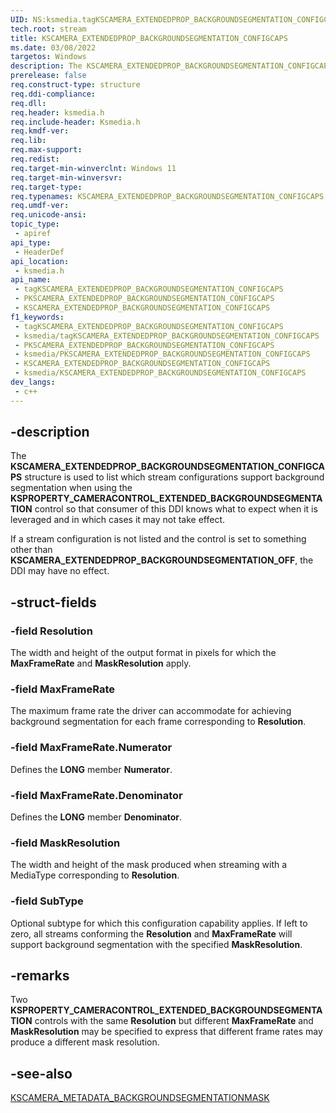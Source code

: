 ```yaml
---
UID: NS:ksmedia.tagKSCAMERA_EXTENDEDPROP_BACKGROUNDSEGMENTATION_CONFIGCAPS
tech.root: stream
title: KSCAMERA_EXTENDEDPROP_BACKGROUNDSEGMENTATION_CONFIGCAPS
ms.date: 03/08/2022
targetos: Windows
description: The KSCAMERA_EXTENDEDPROP_BACKGROUNDSEGMENTATION_CONFIGCAPS structure is used to list which stream configurations support background segmentation.
prerelease: false
req.construct-type: structure
req.ddi-compliance: 
req.dll: 
req.header: ksmedia.h
req.include-header: Ksmedia.h
req.kmdf-ver: 
req.lib: 
req.max-support: 
req.redist: 
req.target-min-winverclnt: Windows 11
req.target-min-winversvr: 
req.target-type: 
req.typenames: KSCAMERA_EXTENDEDPROP_BACKGROUNDSEGMENTATION_CONFIGCAPS, *PKSCAMERA_EXTENDEDPROP_BACKGROUNDSEGMENTATION_CONFIGCAPS
req.umdf-ver: 
req.unicode-ansi: 
topic_type:
 - apiref
api_type:
 - HeaderDef
api_location:
 - ksmedia.h
api_name:
 - tagKSCAMERA_EXTENDEDPROP_BACKGROUNDSEGMENTATION_CONFIGCAPS
 - PKSCAMERA_EXTENDEDPROP_BACKGROUNDSEGMENTATION_CONFIGCAPS
 - KSCAMERA_EXTENDEDPROP_BACKGROUNDSEGMENTATION_CONFIGCAPS
f1_keywords:
 - tagKSCAMERA_EXTENDEDPROP_BACKGROUNDSEGMENTATION_CONFIGCAPS
 - ksmedia/tagKSCAMERA_EXTENDEDPROP_BACKGROUNDSEGMENTATION_CONFIGCAPS
 - PKSCAMERA_EXTENDEDPROP_BACKGROUNDSEGMENTATION_CONFIGCAPS
 - ksmedia/PKSCAMERA_EXTENDEDPROP_BACKGROUNDSEGMENTATION_CONFIGCAPS
 - KSCAMERA_EXTENDEDPROP_BACKGROUNDSEGMENTATION_CONFIGCAPS
 - ksmedia/KSCAMERA_EXTENDEDPROP_BACKGROUNDSEGMENTATION_CONFIGCAPS
dev_langs:
 - c++
---
```


## -description

The **KSCAMERA_EXTENDEDPROP_BACKGROUNDSEGMENTATION_CONFIGCAPS** structure is used to list which stream configurations support background segmentation when using the **KSPROPERTY_CAMERACONTROL_EXTENDED_BACKGROUNDSEGMENTATION** control so that consumer of this DDI knows what to expect when it is leveraged and in which cases it may not take effect.

If a stream configuration is not listed and the control is set to something other than **KSCAMERA_EXTENDEDPROP_BACKGROUNDSEGMENTATION_OFF**, the DDI may have no effect.

## -struct-fields

### -field Resolution

The width and height of the output format in pixels for which the **MaxFrameRate** and **MaskResolution** apply.

### -field MaxFrameRate

The maximum frame rate the driver can accommodate for achieving background segmentation for each frame corresponding to **Resolution**.

### -field MaxFrameRate.Numerator

Defines the **LONG** member **Numerator**.

### -field MaxFrameRate.Denominator

Defines the **LONG** member **Denominator**.

### -field MaskResolution

The width and height of the mask produced when streaming with a MediaType corresponding to **Resolution**.

### -field SubType

Optional subtype for which this configuration capability applies. If left to zero, all streams conforming the **Resolution** and **MaxFrameRate** will support background segmentation with the specified **MaskResolution**.

## -remarks

Two **KSPROPERTY_CAMERACONTROL_EXTENDED_BACKGROUNDSEGMENTATION** controls with the same **Resolution** but different **MaxFrameRate** and **MaskResolution** may be specified to express that different frame rates may produce a different mask resolution.

## -see-also

[KSCAMERA_METADATA_BACKGROUNDSEGMENTATIONMASK](ns-ksmedia-kscamera_metadata_backgroundsegmentationmask.md)
